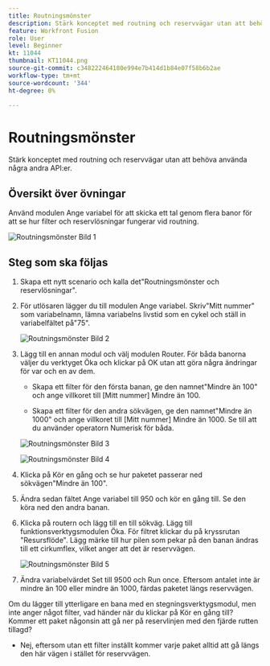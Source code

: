 ```yaml
---
title: Routningsmönster
description: Stärk konceptet med routning och reservvägar utan att behöva använda några andra API:er.
feature: Workfront Fusion
role: User
level: Beginner
kt: 11044
thumbnail: KT11044.png
source-git-commit: c348222464180e994e7b414d1b84e07f58b6b2ae
workflow-type: tm+mt
source-wordcount: '344'
ht-degree: 0%

---
```



# Routningsmönster

Stärk konceptet med routning och reservvägar utan att behöva använda några andra API:er.

## Översikt över övningar

Använd modulen Ange variabel för att skicka ett tal genom flera banor för att se hur filter och reservlösningar fungerar vid routning.

![Routningsmönster Bild 1](../12-exercises/assets/routing-patterns-walkthrough-1.png)

## Steg som ska följas

1. Skapa ett nytt scenario och kalla det&quot;Routningsmönster och reservlösningar&quot;.
1. För utlösaren lägger du till modulen Ange variabel. Skriv&quot;Mitt nummer&quot; som variabelnamn, lämna variabelns livstid som en cykel och ställ in variabelfältet på&quot;75&quot;.

   ![Routningsmönster Bild 2](../12-exercises/assets/routing-patterns-walkthrough-2.png)

1. Lägg till en annan modul och välj modulen Router. För båda banorna väljer du verktyget Öka och klickar på OK utan att göra några ändringar för var och en av dem.

   + Skapa ett filter för den första banan, ge den namnet&quot;Mindre än 100&quot; och ange villkoret till [Mitt nummer] Mindre än 100.

   + Skapa ett filter för den andra sökvägen, ge den namnet&quot;Mindre än 1000&quot; och ange villkoret till [Mitt nummer] Mindre än 1000. Se till att du använder operatorn Numerisk för båda.

   ![Routningsmönster Bild 3](../12-exercises/assets/routing-patterns-walkthrough-3.png)

   ![Routningsmönster Bild 4](../12-exercises/assets/routing-patterns-walkthrough-4.png)

1. Klicka på Kör en gång och se hur paketet passerar ned sökvägen&quot;Mindre än 100&quot;.
1. Ändra sedan fältet Ange variabel till 950 och kör en gång till. Se den köra ned den andra banan.
1. Klicka på routern och lägg till en till sökväg. Lägg till funktionsverktygsmodulen Öka. För filtret klickar du på kryssrutan &quot;Resursflöde&quot;. Lägg märke till hur pilen som pekar på den banan ändras till ett cirkumflex, vilket anger att det är reservvägen.

   ![Routningsmönster Bild 5](../12-exercises/assets/routing-patterns-walkthrough-5.png)

1. Ändra variabelvärdet Set till 9500 och Run once. Eftersom antalet inte är mindre än 100 eller mindre än 1000, färdas paketet längs reservvägen.

Om du lägger till ytterligare en bana med en stegningsverktygsmodul, men inte anger något filter, vad händer när du klickar på Kör en gång till? Kommer ett paket någonsin att gå ner på reservlinjen med den fjärde rutten tillagd?

+ Nej, eftersom utan ett filter inställt kommer varje paket alltid att gå längs den här vägen i stället för reservvägen.
